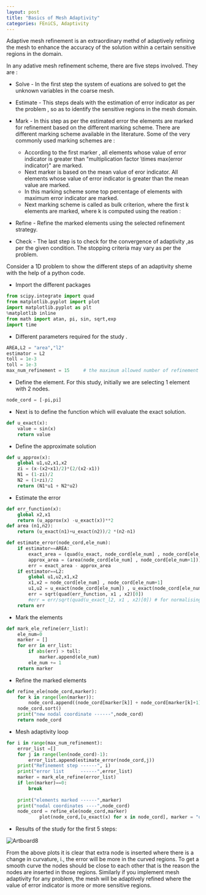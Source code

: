 ```yaml
---
layout: post
title: "Basics of Mesh Adaptivity"
categories: FEniCS, Adaptivity
---
```


Adaptive mesh refinement is an extraordinary methd of adaptively refining the mesh to enhance the accuracy of the solution within a certain sensitive regions in the domain.

In any adative mesh refinement scheme, there are five steps involved. They are :

* Solve - In the first step the system of euations are solved to get the unknown variables in the coarse mesh.

* Estimate - This steps deals with the estimation of error indicator as per the problem , so as to identify the sensitive regions in the mesh domain.

* Mark - In this step as per the estimated error the elements are marked for refinement based on the different marking scheme. There are different marking scheme available in the literature. Some of the very commonly used marking schemes are :
  * According to the first marker , all elements whose value of error indicator is greater than "multiplication factor \times max(error indicator)" are marked.
  * Next marker is based on the mean value of eror indicator. All elements whose value of error indicator is greater than the mean value are marked.
  * In this marking scheme some top percentage of elements with maximum error indicator are marked.
  * Next marking scheme is called as bulk criterion, where the first k elements are marked, where k is computed using the reation :

* Refine - Refine the marked elements using the selected refinement strategy.

* Check - The last step is to check for the convergence of adaptivity ,as per the given condition. The stopping criteria may vary as per the problem.

Consider a 1D problem to show the different steps of an adaptivity sheme with the help of a python code.

* Import the different packages

```python
from scipy.integrate import quad
from matplotlib.pyplot import plot
import matplotlib.pyplot as plt
%matplotlib inline
from math import atan, pi, sin, sqrt,exp
import time
```

* Different parameters required for the study .

```python
AREA,L2 = "area","l2"
estimator = L2
toll = 1e-3
toll = 1e-3
max_num_refinement = 15     # the maximum allowed number of refinement
```

* Define the element. For this study, initially we are selecting 1 element with 2 nodes.

```python
node_cord = [-pi,pi]
```

* Next is to define the function which will evaluate the exact solution.

```python
def u_exact(x):
    value = sin(x)
    return value
```

* Define the approximate solution 

```python
def u_approx(x):
    global u1,u2,x1,x2
    zi = (x-(x2+x1)/2)*(2/(x2-x1))
    N1 = (1-zi)/2
    N2 = (1+zi)/2
    return (N1*u1 + N2*u2)
```

* Estimate the error

```python
def err_function(x):
    global x2,x1
    return (u_approx(x) -u_exact(x))**2
def area (n1,n2):
    return (u_exact(n1)+u_exact(n2))/2 *(n2-n1)

def estimate_error(node_cord,ele_num):
    if estimator==AREA:
        exact_area = (quad(u_exact, node_cord[ele_num] , node_cord[ele_num+1])[0])
        approx_area = (area(node_cord[ele_num] , node_cord[ele_num+1]))
        err = exact_area - approx_area
    if estimator==L2:
        global u1,u2,x1,x2
        x1,x2 = node_cord[ele_num] , node_cord[ele_num+1]
        u1,u2 = u_exact(node_cord[ele_num]) , u_exact(node_cord[ele_num+1])
        err = sqrt(quad(err_function, x1 , x2)[0])
        #err = err/sqrt(quad(u_exact_l2, x1 , x2)[0]) # for normalising the error by dividing with exact value 
    return err
```

* Mark the elements

```python
def mark_ele_refine(err_list):
    ele_num=0
    marker = []
    for err in err_list:
        if abs(err) > toll:
            marker.append(ele_num)
        ele_num += 1
    return marker
```

* Refine the marked elements

```python
def refine_ele(node_cord,marker):
    for k in range(len(marker)):
        node_cord.append((node_cord[marker[k]] + node_cord[marker[k]+1])/2)
    node_cord.sort()
    print("new nodal coordinate ------",node_cord)
    return node_cord
```

* Mesh adaptivity loop

```python
for i in range(max_num_refinement):
    error_list =[]
    for j in range(len(node_cord)-1):
        error_list.append(estimate_error(node_cord,j))
    print("Refinement step ------", i)   
    print("error list      ------",error_list)
    marker = mark_ele_refine(error_list) 
    if len(marker)==0:
        break
    
    print("elements marked ------",marker)
    print("nodal coordinates ----",node_cord)
    node_cord = refine_ele(node_cord,marker)
			plot(node_cord,[u_exact(x) for x in node_cord], marker = "o")
```

* Results of the study for the first 5 steps:

![Artboard8](../assets/images/Artboard8.png)

From the above plots it is clear that extra node is inserted where there is a change in curvature, i., the error will be more in the curved regions. To get a smooth curve the nodes should be close to each other that is the reason the nodes are inserted in those regions. Similarly if you implement mesh adaptivity for any problem, the mesh will be adaptively refined where the value of error indicator is more or more sensitive regions.